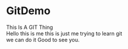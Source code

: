 # GitDemo
This Is A GIT Thing
<br>
Hello this is me this is just me trying to learn git <br>
we can do it
Good to see you.
